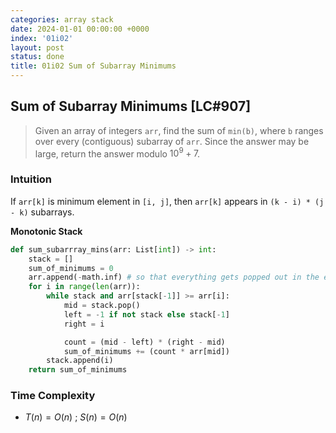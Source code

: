 ```yaml
---
categories: array stack
date: 2024-01-01 00:00:00 +0000
index: '01i02'
layout: post
status: done
title: 01i02 Sum of Subarray Minimums
---
```


## Sum of Subarray Minimums [LC#907]
> Given an array of integers `arr`, find the sum of `min(b)`, where `b` ranges over every (contiguous) subarray of `arr`. Since the answer may be large, return the answer modulo $10^9 + 7$.

### Intuition

If `arr[k]` is minimum element in `[i, j]`, then `arr[k]` appears in `(k - i) * (j - k)` subarrays. 

**Monotonic Stack**
```python
def sum_subarrray_mins(arr: List[int]) -> int:
    stack = []
    sum_of_minimums = 0
    arr.append(-math.inf) # so that everything gets popped out in the end
    for i in range(len(arr)):
        while stack and arr[stack[-1]] >= arr[i]:
            mid = stack.pop()
            left = -1 if not stack else stack[-1]
            right = i

            count = (mid - left) * (right - mid)
            sum_of_minimums += (count * arr[mid])
        stack.append(i)
    return sum_of_minimums
```
### Time Complexity
- $T(n) = O(n)$ ; $S(n) = O(n)$